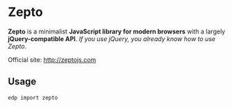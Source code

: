 # Zepto

**Zepto** is a minimalist **JavaScript library for modern browsers** with a largely **jQuery-compatible API**. *If you use jQuery, you already know how to use Zepto*.

Official site: http://zeptojs.com

## Usage

    edp import zepto
